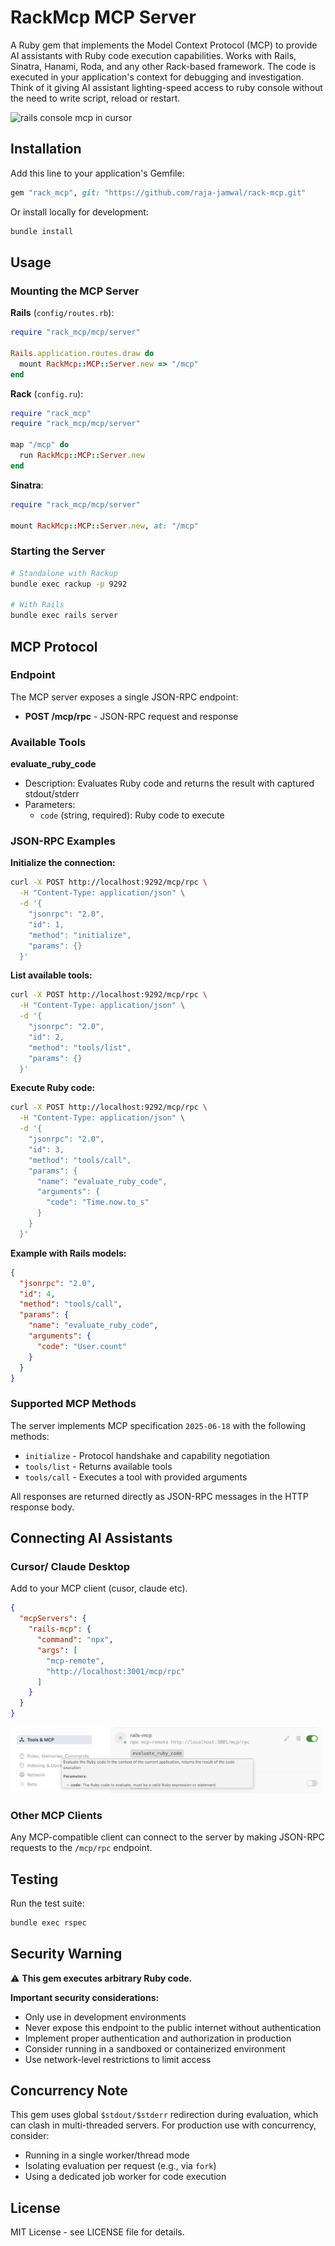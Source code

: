 # RackMcp MCP Server

A Ruby gem that implements the Model Context Protocol (MCP) to provide AI assistants with Ruby code execution capabilities. Works with Rails, Sinatra, Hanami, Roda, and any other Rack-based framework. The code is executed in your application's context for debugging and investigation. Think of it giving AI assistant lighting-speed access to ruby console without the need to write script, reload or restart.

<img src="docs/assets/screen.gif" alt="rails console mcp in cursor" width="400"/>

## Installation

Add this line to your application's Gemfile:

```ruby
gem "rack_mcp", git: "https://github.com/raja-jamwal/rack-mcp.git"
```

Or install locally for development:

```bash
bundle install
```

## Usage

### Mounting the MCP Server

**Rails** (`config/routes.rb`):
```ruby
require "rack_mcp/mcp/server"

Rails.application.routes.draw do
  mount RackMcp::MCP::Server.new => "/mcp"
end
```

**Rack** (`config.ru`):
```ruby
require "rack_mcp"
require "rack_mcp/mcp/server"

map "/mcp" do
  run RackMcp::MCP::Server.new
end
```

**Sinatra**:
```ruby
require "rack_mcp/mcp/server"

mount RackMcp::MCP::Server.new, at: "/mcp"
```

### Starting the Server

```bash
# Standalone with Rackup
bundle exec rackup -p 9292

# With Rails
bundle exec rails server
```

## MCP Protocol

### Endpoint

The MCP server exposes a single JSON-RPC endpoint:

- **POST /mcp/rpc** - JSON-RPC request and response

### Available Tools

**evaluate_ruby_code**
- Description: Evaluates Ruby code and returns the result with captured stdout/stderr
- Parameters:
  - `code` (string, required): Ruby code to execute

### JSON-RPC Examples

**Initialize the connection:**
```bash
curl -X POST http://localhost:9292/mcp/rpc \
  -H "Content-Type: application/json" \
  -d '{
    "jsonrpc": "2.0",
    "id": 1,
    "method": "initialize",
    "params": {}
  }'
```

**List available tools:**
```bash
curl -X POST http://localhost:9292/mcp/rpc \
  -H "Content-Type: application/json" \
  -d '{
    "jsonrpc": "2.0",
    "id": 2,
    "method": "tools/list",
    "params": {}
  }'
```

**Execute Ruby code:**
```bash
curl -X POST http://localhost:9292/mcp/rpc \
  -H "Content-Type: application/json" \
  -d '{
    "jsonrpc": "2.0",
    "id": 3,
    "method": "tools/call",
    "params": {
      "name": "evaluate_ruby_code",
      "arguments": {
        "code": "Time.now.to_s"
      }
    }
  }'
```

**Example with Rails models:**
```json
{
  "jsonrpc": "2.0",
  "id": 4,
  "method": "tools/call",
  "params": {
    "name": "evaluate_ruby_code",
    "arguments": {
      "code": "User.count"
    }
  }
}
```

### Supported MCP Methods

The server implements MCP specification `2025-06-18` with the following methods:

- `initialize` - Protocol handshake and capability negotiation
- `tools/list` - Returns available tools
- `tools/call` - Executes a tool with provided arguments

All responses are returned directly as JSON-RPC messages in the HTTP response body.

## Connecting AI Assistants

### Cursor/ Claude Desktop

Add to your MCP client (cusor, claude etc).

```json
{
  "mcpServers": {
    "rails-mcp": {
      "command": "npx",
      "args": [
        "mcp-remote",
        "http://localhost:3001/mcp/rpc"
      ]
    }
  }
}
```

![MCP integration in Cursor](docs/assets/mcp-in-cursor.png)

### Other MCP Clients

Any MCP-compatible client can connect to the server by making JSON-RPC requests to the `/mcp/rpc` endpoint.

## Testing

Run the test suite:

```bash
bundle exec rspec
```

## Security Warning

⚠️ **This gem executes arbitrary Ruby code.** 

**Important security considerations:**
- Only use in development environments
- Never expose this endpoint to the public internet without authentication
- Implement proper authentication and authorization in production
- Consider running in a sandboxed or containerized environment
- Use network-level restrictions to limit access

## Concurrency Note

This gem uses global `$stdout/$stderr` redirection during evaluation, which can clash in multi-threaded servers. For production use with concurrency, consider:
- Running in a single worker/thread mode
- Isolating evaluation per request (e.g., via `fork`)
- Using a dedicated job worker for code execution

## License

MIT License - see LICENSE file for details.

